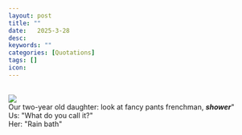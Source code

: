 ```yaml
---
layout: post
title: ""
date:   2025-3-28
desc: 
keywords: ""
categories: [Quotations]
tags: []
icon:
---
```

</br>
<img src="https://github.com/harrydurbin/harrydurbin.github.io/blob/master/_posts/img/carhole.mp4?raw=true" class = "img-responsive"  />
</br>
Our two-year old daughter: look at fancy pants frenchman, <b><i>shower</b></i>" 
</br>
Us: "What do you call it?" 
</br> Her: "Rain bath" 
